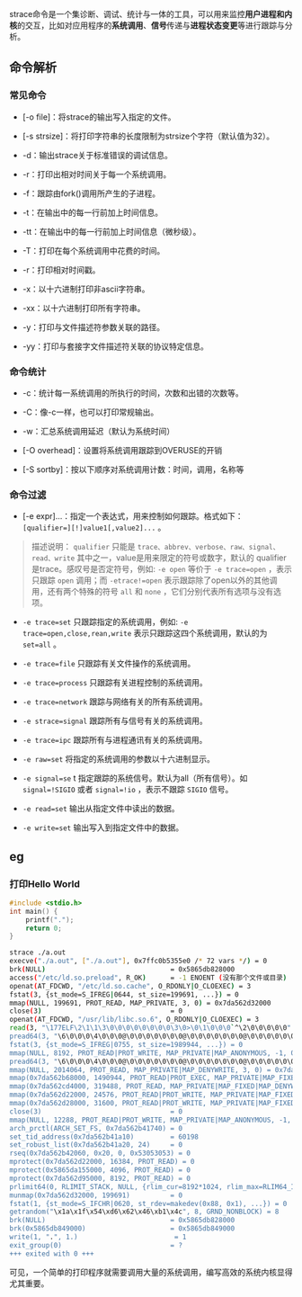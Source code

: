 
strace命令是一个集诊断、调试、统计与一体的工具，可以用来监控**用户进程和内核**的交互，比如对应用程序的**系统调用**、**信号**传递与**进程状态变更**等进行跟踪与分析。

## 命令解析

### 常见命令
- \[-o file\]：将strace的输出写入指定的文件。
    
- \[-s strsize\]：将打印字符串的长度限制为strsize个字符（默认值为32）。
    
- -d：输出strace关于标准错误的调试信息。
    
- -r：打印出相对时间关于每一个系统调用。
    
- -f：跟踪由fork()调用所产生的子进程。
    
- -t：在输出中的每一行前加上时间信息。
    
- -tt：在输出中的每一行前加上时间信息（微秒级）。
    
- -T：打印在每个系统调用中花费的时间。
    
- -r：打印相对时间戳。
    
- -x：以十六进制打印非ascii字符串。
    
- -xx：以十六进制打印所有字符串。
    
- -y：打印与文件描述符参数关联的路径。
    
- -yy：打印与套接字文件描述符关联的协议特定信息。

### 命令统计

- -c：统计每一系统调用的所执行的时间，次数和出错的次数等。
    
- -C：像-c一样，也可以打印常规输出。
    
- -w：汇总系统调用延迟（默认为系统时间）
    
- \[-O overhead\]：设置将系统调用跟踪到OVERUSE的开销
    
- \[-S sortby\]：按以下顺序对系统调用计数：时间，调用，名称等
    

### 命令过滤

- \[-e expr\]…：指定一个表达式，用来控制如何跟踪。格式如下： `[qualifier=][!]value1[,value2]...` 。

> 描述说明： `qualifier` 只能是 `trace、abbrev、verbose、raw、signal、read、write` 其中之一，value是用来限定的符号或数字，默认的 qualifier是trace。感叹号是否定符号，例如: `-e open` 等价于 `-e trace=open` ，表示只跟踪 `open` 调用；而 `-etrace!=open` 表示跟踪除了open以外的其他调用，还有两个特殊的符号 `all` 和 `none` ，它们分别代表所有选项与没有选项。

- `-e trace=set` 只跟踪指定的系统调用，例如: `-e trace=open,close,rean,write` 表示只跟踪这四个系统调用，默认的为 `set=all` 。
    
- `-e trace=file` 只跟踪有关文件操作的系统调用。
    
- `-e trace=process` 只跟踪有关进程控制的系统调用。
    
- `-e trace=network` 跟踪与网络有关的所有系统调用。
    
- `-e strace=signal` 跟踪所有与信号有关的系统调用。
    
- `-e trace=ipc` 跟踪所有与进程通讯有关的系统调用。
    
- `-e raw=set` 将指定的系统调用的参数以十六进制显示。
    
- `-e signal=se` t 指定跟踪的系统信号。默认为all（所有信号）。如 `signal=!SIGIO` 或者 `signal=!io` ，表示不跟踪 `SIGIO` 信号。
    
- `-e read=set` 输出从指定文件中读出的数据。
    
- `-e write=set` 输出写入到指定文件中的数据。

## eg

### 打印Hello World

```c
#include <stdio.h>
int main() {
    printf(".");
    return 0;
}
```

```sh
strace ./a.out
execve("./a.out", ["./a.out"], 0x7ffc0b5355e0 /* 72 vars */) = 0
brk(NULL)                               = 0x5865db828000
access("/etc/ld.so.preload", R_OK)      = -1 ENOENT (没有那个文件或目录)
openat(AT_FDCWD, "/etc/ld.so.cache", O_RDONLY|O_CLOEXEC) = 3
fstat(3, {st_mode=S_IFREG|0644, st_size=199691, ...}) = 0
mmap(NULL, 199691, PROT_READ, MAP_PRIVATE, 3, 0) = 0x7da562d32000
close(3)                                = 0
openat(AT_FDCWD, "/usr/lib/libc.so.6", O_RDONLY|O_CLOEXEC) = 3
read(3, "\177ELF\2\1\1\3\0\0\0\0\0\0\0\0\3\0>\0\1\0\0\0`^\2\0\0\0\0\0"..., 832) = 832
pread64(3, "\6\0\0\0\4\0\0\0@\0\0\0\0\0\0\0@\0\0\0\0\0\0\0@\0\0\0\0\0\0\0"..., 784, 64) = 784
fstat(3, {st_mode=S_IFREG|0755, st_size=1989944, ...}) = 0
mmap(NULL, 8192, PROT_READ|PROT_WRITE, MAP_PRIVATE|MAP_ANONYMOUS, -1, 0) = 0x7da562d30000
pread64(3, "\6\0\0\0\4\0\0\0@\0\0\0\0\0\0\0@\0\0\0\0\0\0\0@\0\0\0\0\0\0\0"..., 784, 64) = 784
mmap(NULL, 2014064, PROT_READ, MAP_PRIVATE|MAP_DENYWRITE, 3, 0) = 0x7da562b44000
mmap(0x7da562b68000, 1490944, PROT_READ|PROT_EXEC, MAP_PRIVATE|MAP_FIXED|MAP_DENYWRITE, 3, 0x24000) = 0x7da562b68000
mmap(0x7da562cd4000, 319488, PROT_READ, MAP_PRIVATE|MAP_FIXED|MAP_DENYWRITE, 3, 0x190000) = 0x7da562cd4000
mmap(0x7da562d22000, 24576, PROT_READ|PROT_WRITE, MAP_PRIVATE|MAP_FIXED|MAP_DENYWRITE, 3, 0x1dd000) = 0x7da562d22000
mmap(0x7da562d28000, 31600, PROT_READ|PROT_WRITE, MAP_PRIVATE|MAP_FIXED|MAP_ANONYMOUS, -1, 0) = 0x7da562d28000
close(3)                                = 0
mmap(NULL, 12288, PROT_READ|PROT_WRITE, MAP_PRIVATE|MAP_ANONYMOUS, -1, 0) = 0x7da562b41000
arch_prctl(ARCH_SET_FS, 0x7da562b41740) = 0
set_tid_address(0x7da562b41a10)         = 60198
set_robust_list(0x7da562b41a20, 24)     = 0
rseq(0x7da562b42060, 0x20, 0, 0x53053053) = 0
mprotect(0x7da562d22000, 16384, PROT_READ) = 0
mprotect(0x5865da155000, 4096, PROT_READ) = 0
mprotect(0x7da562d95000, 8192, PROT_READ) = 0
prlimit64(0, RLIMIT_STACK, NULL, {rlim_cur=8192*1024, rlim_max=RLIM64_INFINITY}) = 0
munmap(0x7da562d32000, 199691)          = 0
fstat(1, {st_mode=S_IFCHR|0620, st_rdev=makedev(0x88, 0x1), ...}) = 0
getrandom("\x1a\x1f\x54\xd6\x62\x46\xb1\x4c", 8, GRND_NONBLOCK) = 8
brk(NULL)                               = 0x5865db828000
brk(0x5865db849000)                     = 0x5865db849000
write(1, ".", 1.)                        = 1
exit_group(0)                           = ?
+++ exited with 0 +++
```

可见，一个简单的打印程序就需要调用大量的系统调用，编写高效的系统内核显得尤其重要。